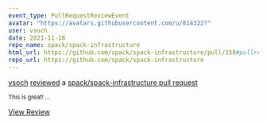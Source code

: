 ```yaml
---
event_type: PullRequestReviewEvent
avatar: "https://avatars.githubusercontent.com/u/814322?"
user: vsoch
date: 2021-11-18
repo_name: spack/spack-infrastructure
html_url: https://github.com/spack/spack-infrastructure/pull/158#pullrequestreview-810399379
repo_url: https://github.com/spack/spack-infrastructure
---
```


<a href='https://github.com/vsoch' target='_blank'>vsoch</a> <a href='https://github.com/spack/spack-infrastructure/pull/158#pullrequestreview-810399379' target='_blank'>reviewed</a> a <a href='https://github.com/spack/spack-infrastructure/pull/158' target='_blank'>spack/spack-infrastructure pull request</a>

<small>This is great! ...</small>

<a href='https://github.com/spack/spack-infrastructure/pull/158#pullrequestreview-810399379' target='_blank'>View Review</a>